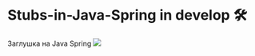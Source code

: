 # Stubs-in-Java-Spring in develop 🛠️
Заглушка на Java Spring
![](https://img.shields.io/badge/Java-ED8B00?style=for-the-badge&logo=openjdk&logoColor=white)
